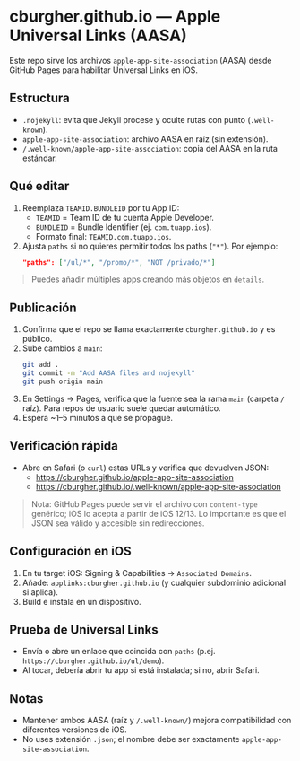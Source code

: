 # cburgher.github.io — Apple Universal Links (AASA)

Este repo sirve los archivos `apple-app-site-association` (AASA) desde GitHub Pages para habilitar Universal Links en iOS.

## Estructura

- `.nojekyll`: evita que Jekyll procese y oculte rutas con punto (`.well-known`).
- `apple-app-site-association`: archivo AASA en raíz (sin extensión).
- `/.well-known/apple-app-site-association`: copia del AASA en la ruta estándar.

## Qué editar

1. Reemplaza `TEAMID.BUNDLEID` por tu App ID:
   - `TEAMID` = Team ID de tu cuenta Apple Developer.
   - `BUNDLEID` = Bundle Identifier (ej. `com.tuapp.ios`).
   - Formato final: `TEAMID.com.tuapp.ios`.
2. Ajusta `paths` si no quieres permitir todos los paths (`"*"`). Por ejemplo:
   ```json
   "paths": ["/ul/*", "/promo/*", "NOT /privado/*"]
   ```

> Puedes añadir múltiples apps creando más objetos en `details`.

## Publicación

1. Confirma que el repo se llama exactamente `cburgher.github.io` y es público.
2. Sube cambios a `main`:
   ```bash
   git add .
   git commit -m "Add AASA files and nojekyll"
   git push origin main
   ```
3. En Settings → Pages, verifica que la fuente sea la rama `main` (carpeta `/` raíz). Para repos de usuario suele quedar automático.
4. Espera ~1–5 minutos a que se propague.

## Verificación rápida

- Abre en Safari (o `curl`) estas URLs y verifica que devuelven JSON:
  - https://cburgher.github.io/apple-app-site-association
  - https://cburgher.github.io/.well-known/apple-app-site-association

> Nota: GitHub Pages puede servir el archivo con `content-type` genérico; iOS lo acepta a partir de iOS 12/13. Lo importante es que el JSON sea válido y accesible sin redirecciones.

## Configuración en iOS

1. En tu target iOS: Signing & Capabilities → `Associated Domains`.
2. Añade: `applinks:cburgher.github.io` (y cualquier subdominio adicional si aplica).
3. Build e instala en un dispositivo.

## Prueba de Universal Links

- Envía o abre un enlace que coincida con `paths` (p.ej. `https://cburgher.github.io/ul/demo`).
- Al tocar, debería abrir tu app si está instalada; si no, abrir Safari.

## Notas

- Mantener ambos AASA (raíz y `/.well-known/`) mejora compatibilidad con diferentes versiones de iOS.
- No uses extensión `.json`; el nombre debe ser exactamente `apple-app-site-association`.

